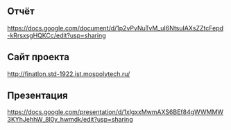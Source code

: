 ## Отчёт

https://docs.google.com/document/d/1p2vPvNuTvM_uI6NtsuIAXsZZtcFepd-kRrsxsgHQKCc/edit?usp=sharing

## Сайт проекта
http://finatlon.std-1922.ist.mospolytech.ru/

## Презентация

https://docs.google.com/presentation/d/1xlgxxMwmAXS6BEf84gWWMMW3KYhJehhW_8l0y_hwmdk/edit?usp=sharing
